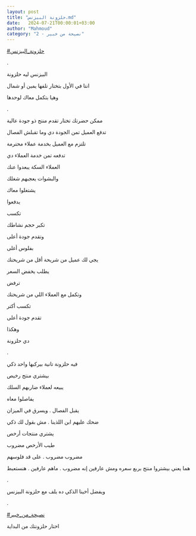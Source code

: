 ```yaml
---
layout: post
title: "حلزونة البيزنس.md"
date:   2024-07-21T00:00:01+03:00
author: "Mahmoud"
category: "2 - نصيحة من خبير"
---
```

[<u>\#حلزونة_البيزنس</u>](https://www.facebook.com/hashtag/%D8%AD%D9%84%D8%B2%D9%88%D9%86%D8%A9_%D8%A7%D9%84%D8%A8%D9%8A%D8%B2%D9%86%D8%B3?__eep__=6&__cft__%5b0%5d=AZWkmzc13o4w77FDi851oj_P9R7IHtMrD-Y2HtTdVgCfrlOrzmUZOWXFG5E9NCPoMrz7yb6K5ELn9odNJaD97jTcKos14UUHlFELup2mZv4Qi3B4P2alXXgEq3YGwljajzZnYtyy6mYTA-V9b0vanDcGpQXq9jziQH2-R3XliHOdqA&__tn__=*NK-R)

.

البيزنس ليه حلزونة

انتا في الأول بتختار تلفها يمين أو شمال

وهيا بتكمل معاك لوحدها

.

ممكن حضرتك تختار تقدم منتج ذو جودة عالية

تدفع العميل تمن الجودة دي وما تقبلش الفصال

تلتزم مع العميل بخدمة عملاء محترمة

تدفعه تمن خدمة العملاء دي

العملاء السكة يبعدوا عنك

والبشوات يعجبهم شغلك

يشتغلوا معاك

يدفعوا

تكسب

تكبر حجم نشاطك

وتقدم جودة أعلى

بفلوس أغلى

يجي لك عميل من شريحة أقل من شريحتك

يطلب يخفض السعر

ترفض

وتكمل مع العملاء اللي من شريحتك

تكسب أكتر

تقدم جودة أعلى

وهكذا

دي حلزونة

.

فيه حلزونة تانية بيركبها واحد ذكي

بيشتري منتج رخيص

يبيعه لعملاء ضاربهم السلك

يفاصلوا معاه

يقبل الفصال . ويسرق في الميزان

ضحك عليهم ابن اللذينا . مش بقول لك ذكي

يشتري منتجات أرخص

طيب الأرخص مضروب

مضروب مضروب . على قد فلوسهم

هما يعني بيشتروا منتج بربع سعره ومش عارفين إنه مضروب .
ماهم عارفين . هنستعبط

.

ويفضل أخينا الذكي ده يلف مع حلزونة البيزنس

.

[<u>\#نصيحة_من_خبير</u>](https://www.facebook.com/hashtag/%D9%86%D8%B5%D9%8A%D8%AD%D8%A9_%D9%85%D9%86_%D8%AE%D8%A8%D9%8A%D8%B1?__eep__=6&__cft__%5b0%5d=AZWkmzc13o4w77FDi851oj_P9R7IHtMrD-Y2HtTdVgCfrlOrzmUZOWXFG5E9NCPoMrz7yb6K5ELn9odNJaD97jTcKos14UUHlFELup2mZv4Qi3B4P2alXXgEq3YGwljajzZnYtyy6mYTA-V9b0vanDcGpQXq9jziQH2-R3XliHOdqA&__tn__=*NK-R)

اختار حلزونتك من البداية
